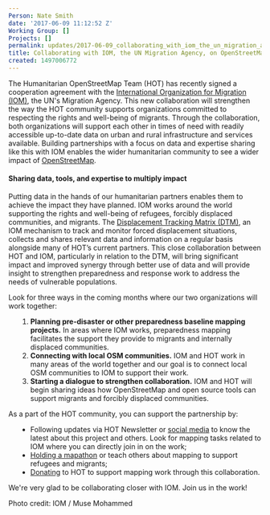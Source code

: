 ```yaml
---
Person: Nate Smith
date: '2017-06-09 11:12:52 Z'
Working Group: []
Projects: []
permalink: updates/2017-06-09_collaborating_with_iom_the_un_migration_agency_on_openstreetmap
title: Collaborating with IOM, the UN Migration Agency, on OpenStreetMap
created: 1497006772
---
```

<p>The Humanitarian OpenStreetMap Team (HOT) has recently signed a cooperation agreement with the <a href="http://www.iom.int/">International Organization for Migration (IOM)</a>, the UN's Migration Agency. This new collaboration will strengthen the way the HOT community supports organizations committed to respecting the rights and well-being of migrants. Through the collaboration, both organizations will support each other in times of need with readily accessible up-to-date data on urban and rural infrastructure and services available. Building partnerships with a focus on data and expertise sharing like this with IOM enables the wider humanitarian community to see a wider impact of <a href="https://www.openstreetmap.org">OpenStreetMap</a>.</p><h4>Sharing data, tools, and expertise to multiply impact</h4><p>Putting data in the hands of our humanitarian partners enables them to achieve the impact they have planned. IOM works around the world supporting the rights and well-being of refugees, forcibly displaced communities, and migrants. The <a href="http://www.globaldtm.info/">Displacement Tracking Matrix (DTM)</a>, an IOM mechanism to track and monitor forced displacement situations, collects and shares relevant data and information on a regular basis alongside many of HOT’s current partners. This close collaboration between HOT and IOM, particularly in relation to the DTM, will bring significant impact and improved synergy through better use of data and will provide insight to strengthen preparedness and response work to address the needs of vulnerable populations.</p><p>Look for three ways in the coming months where our two organizations will work together:&nbsp;</p><ol style="margin-left: 20px;"><li><strong>Planning pre-disaster or other preparedness baseline mapping projects.</strong> In areas where IOM works, preparedness mapping facilitates the support they provide to migrants and internally displaced communities.</li><li><strong>Connecting with local OSM communities.</strong> IOM and HOT work in many areas of the world together and our goal is to connect local OSM communities to IOM to support their work.&nbsp;</li><li><strong>Starting a dialogue to strengthen collaboration.</strong> IOM and HOT will begin sharing ideas how OpenStreetMap and open source tools can support migrants and forcibly displaced communities.&nbsp;</li></ol><p>As a part of the HOT community, you can support the partnership by:</p><ul style="margin-left: 20px;"><li>Following updates via HOT Newsletter or <a href="https://twitter.com/hotosm">social media</a> to know the latest about this project and others. Look for mapping tasks related to IOM where you can directly join in on the work;</li><li><a href="http://www.missingmaps.org/host/">Holding a mapathon</a> or teach others about mapping to support refugees and migrants;</li><li><a href="https://www.hotosm.org/donate">Donating</a> to HOT to support mapping work through this collaboration.</li></ul><p>We're very glad to be collaborating closer with IOM. Join us in the work!</p><p>Photo credit: IOM / Muse Mohammed</p>
